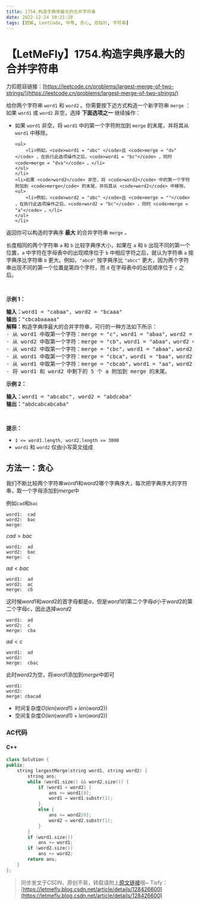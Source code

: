 ```yaml
---
title: 1754.构造字典序最大的合并字符串
date: 2022-12-24 10:21:20
tags: [题解, LeetCode, 中等, 贪心, 双指针, 字符串]
---
```


# 【LetMeFly】1754.构造字典序最大的合并字符串

力扣题目链接：[https://leetcode.cn/problems/largest-merge-of-two-strings/](https://leetcode.cn/problems/largest-merge-of-two-strings/)

<p>给你两个字符串 <code>word1</code> 和 <code>word2</code> 。你需要按下述方式构造一个新字符串 <code>merge</code> ：如果 <code>word1</code> 或 <code>word2</code> 非空，选择 <strong>下面选项之一</strong> 继续操作：</p>

<ul>
	<li>如果 <code>word1</code> 非空，将 <code>word1</code> 中的第一个字符附加到 <code>merge</code> 的末尾，并将其从 <code>word1</code> 中移除。

	<ul>
		<li>例如，<code>word1 = "abc" </code>且 <code>merge = "dv"</code> ，在执行此选项操作之后，<code>word1 = "bc"</code> ，同时 <code>merge = "dva"</code> 。</li>
	</ul>
	</li>
	<li>如果 <code>word2</code> 非空，将 <code>word2</code> 中的第一个字符附加到 <code>merge</code> 的末尾，并将其从 <code>word2</code> 中移除。
	<ul>
		<li>例如，<code>word2 = "abc" </code>且 <code>merge = ""</code> ，在执行此选项操作之后，<code>word2 = "bc"</code> ，同时 <code>merge = "a"</code> 。</li>
	</ul>
	</li>
</ul>

<p>返回你可以构造的字典序 <strong>最大</strong> 的合并字符串<em> </em><code>merge</code><em> 。</em></p>

<p>长度相同的两个字符串 <code>a</code> 和 <code>b</code> 比较字典序大小，如果在 <code>a</code> 和 <code>b</code> 出现不同的第一个位置，<code>a</code> 中字符在字母表中的出现顺序位于 <code>b</code> 中相应字符之后，就认为字符串 <code>a</code> 按字典序比字符串 <code>b</code> 更大。例如，<code>"abcd"</code> 按字典序比 <code>"abcc"</code> 更大，因为两个字符串出现不同的第一个位置是第四个字符，而 <code>d</code> 在字母表中的出现顺序位于 <code>c</code> 之后。</p>

<p> </p>

<p><strong>示例 1：</strong></p>

<pre>
<strong>输入：</strong>word1 = "cabaa", word2 = "bcaaa"
<strong>输出：</strong>"cbcabaaaaa"
<strong>解释：</strong>构造字典序最大的合并字符串，可行的一种方法如下所示：
- 从 word1 中取第一个字符：merge = "c"，word1 = "abaa"，word2 = "bcaaa"
- 从 word2 中取第一个字符：merge = "cb"，word1 = "abaa"，word2 = "caaa"
- 从 word2 中取第一个字符：merge = "cbc"，word1 = "abaa"，word2 = "aaa"
- 从 word1 中取第一个字符：merge = "cbca"，word1 = "baa"，word2 = "aaa"
- 从 word1 中取第一个字符：merge = "cbcab"，word1 = "aa"，word2 = "aaa"
- 将 word1 和 word2 中剩下的 5 个 a 附加到 merge 的末尾。
</pre>

<p><strong>示例 2：</strong></p>

<pre>
<strong>输入：</strong>word1 = "abcabc", word2 = "abdcaba"
<strong>输出：</strong>"abdcabcabcaba"
</pre>

<p> </p>

<p><strong>提示：</strong></p>

<ul>
	<li><code>1 <= word1.length, word2.length <= 3000</code></li>
	<li><code>word1</code> 和 <code>word2</code> 仅由小写英文组成</li>
</ul>


    
## 方法一：贪心

我们不断比较两个字符串$word1$和$word2$哪个字典序大，每次把字典序大的字符串，取一个字母添加到$merge$中

例如```cad```和```bac```

```
word1:  cad
word2:  bac
merge:
```

$cad>bac$

```
word1:  ad
word2:  bac
merge:  c
```

$ad<bac$

```
word1:  ad
word2:  ac
merge:  cb
```

这时候$word1$和$word2$的首字母都是$a$，但是$word1$的第二个字母$d$小于$word2$的第二个字母$c$，因此选择$word2$

```
word1:  ad
word2:  c
merge:  cba
```

$ad<c$

```
word1:  ad
word2:
merge:  cbac
```

此时$word2$为空，将$word1$添加到$merge$中即可

```
word1:
word2:
merge: cbacad
```

+ 时间复杂度$O(len(word1)\times len(word2))$
+ 空间复杂度$O(len(word1) + len(word2))$

### AC代码

#### C++

```cpp
class Solution {
public:
    string largestMerge(string word1, string word2) {
        string ans;
        while (word1.size() && word2.size()) {
            if (word1 > word2) {
                ans += word1[0];
                word1 = word1.substr(1);
            }
            else {
                ans += word2[0];
                word2 = word2.substr(1);
            }
        }
        if (word1.size())
            ans += word1;
        if (word2.size())
            ans += word2;
        return ans;
    }
};
```

<!-- ## 方法二：双指针

方法二是基于方法一的小优化。

方法一中，我们不断比较$word1$和$word2$字典序的大小，并且从二者中字典序大的字符串中，取**1个字符**添加到$merge$中

不难发现，假如$word1$和$word2$分别是：

```
word1:  aaaaaaaaaaaaaab
word2:  aaaaaaaaaaaaaac
```

那么我们将会往$merge$中添加很多次的```a```

其实我们可以使用双指针，指针1和指针2分别指向$word1$和$word2$的待处理的位置。

接着，在两个指针所指的字符相同时，不断后移指针，直到比较出二者的字典序大小（或者指到了字符串末尾）

这样实际上是我们手动实现了字符串的字典序比较，但是这样的好处是，我们可以得到字典序不同的第一个下标（$word1$到$b$，$word2$到$c$才比较出字典序的不同，因此直接把$word2$中从$a$到$c$添加到$merge$中即可。

好像Error了 -->

> 同步发文于CSDN，原创不易，转载请附上[原文链接](https://leetcode.letmefly.xyz/2022/12/24/LeetCode%201754.%E6%9E%84%E9%80%A0%E5%AD%97%E5%85%B8%E5%BA%8F%E6%9C%80%E5%A4%A7%E7%9A%84%E5%90%88%E5%B9%B6%E5%AD%97%E7%AC%A6%E4%B8%B2/)哦~
> Tisfy：[https://letmefly.blog.csdn.net/article/details/128426600](https://letmefly.blog.csdn.net/article/details/128426600)

